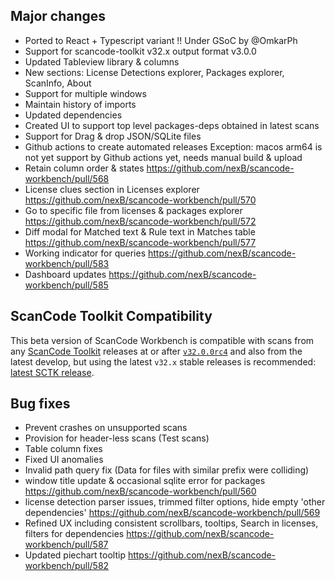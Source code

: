 ## Major changes
- Ported to React + Typescript variant !!
  Under GSoC by @OmkarPh 
- Support for scancode-toolkit v32.x output format v3.0.0
- Updated Tableview library & columns
- New sections: License Detections explorer, Packages explorer, ScanInfo, About
- Support for multiple windows
- Maintain history of imports
- Updated dependencies
- Created UI to support top level packages-deps obtained in latest scans
- Support for Drag & drop JSON/SQLite files
- Github actions to create automated releases
  Exception: macos arm64 is not yet support by Github actions yet, needs manual build & upload
- Retain column order & states https://github.com/nexB/scancode-workbench/pull/568
- License clues section in Licenses explorer https://github.com/nexB/scancode-workbench/pull/570
- Go to specific file from licenses & packages explorer https://github.com/nexB/scancode-workbench/pull/572
- Diff modal for Matched text & Rule text in Matches table https://github.com/nexB/scancode-workbench/pull/577
- Working indicator for queries https://github.com/nexB/scancode-workbench/pull/583
- Dashboard updates https://github.com/nexB/scancode-workbench/pull/585

## ScanCode Toolkit Compatibility
This beta version of ScanCode Workbench is compatible with scans from any [ScanCode Toolkit](https://github.com/nexB/scancode-toolkit/) releases at or after [`v32.0.0rc4`](https://github.com/nexB/scancode-toolkit/releases/tag/v32.0.0rc4) and also from the latest develop, but using the latest `v32.x` stable releases is recommended: [latest SCTK release](https://github.com/nexB/scancode-toolkit/releases/latest).

## Bug fixes
- Prevent crashes on unsupported scans
- Provision for header-less scans (Test scans)
- Table column fixes
- Fixed UI anomalies
- Invalid path query fix (Data for files with similar prefix were colliding)
- window title update & occasional sqlite error for packages https://github.com/nexB/scancode-workbench/pull/560
- license detection parser issues, trimmed filter options, hide empty 'other dependencies'  https://github.com/nexB/scancode-workbench/pull/569
- Refined UX including consistent scrollbars, tooltips, Search in licenses, filters for dependencies https://github.com/nexB/scancode-workbench/pull/587
- Updated piechart tooltip https://github.com/nexB/scancode-workbench/pull/582